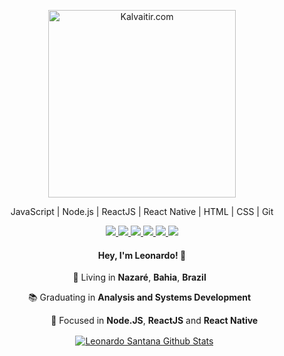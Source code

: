 <p align="center">
  <img src="https://fontmeme.com/permalink/200730/bdd8b643c78e44c72ce230ef12e75f0b.png" width="300"
  alt="Kalvaitir.com" />
</p>

<p align="center">
  JavaScript | Node.js | ReactJS | React Native | HTML | CSS | Git
</p>

<p align="center">
  <a
    href="https://web.whatsapp.com/send?phone=+5575981460783" 
    alt="WhatsApp"
    target="blank"
  >
    <img src="https://img.shields.io/badge/-WhatsApp-664FB5?style=flat&logo=WhatsApp&logoColor=white" />
  </a>
  <a
    href="mailto:leosantanabr@gmail.com" 
    alt="Gmail"
    target="blank"
  >
    <img src="https://img.shields.io/badge/-Gmail-664FB5?style=flat&logo=Gmaill&logoColor=white" />
  </a>
  <a
    href="https://www.linkedin.com/in/banzak" 
    alt="LinkedIn"
    target="blank"
  >
    <img src="https://img.shields.io/badge/-LinkedIn-664FB5?style=flat&logo=Linkedin&logoColor=white" />
  </a>
  <a
    href="https://github.com/banzak1"
    alt="GitHub"
    target="blank"
  >
    <img src="https://img.shields.io/badge/-GitHub-664FB5?style=flat&logo=Github&logoColor=white" />
  </a>
  <a
    href="https://www.facebook.com/leosantanaxD" 
    alt="Facebook"
    target="blank"
  >
    <img src="https://img.shields.io/badge/-Facebook-664FB5?style=flat&logo=Facebook&logoColor=white" />
  </a>
  <a
    href="https://www.instagram.com/leo1santana" 
    alt="Instagram"
    target="blank"
  >
    <img src="https://img.shields.io/badge/-Instagram-664FB5?style=flat&logo=Instagram&logoColor=white" />
  </a>
</p>

<h4 align="center">
  Hey, I'm Leonardo! 👋
</h4>
<p align="center">
  📌 Living in <b>Nazaré</b>, <b>Bahia</b>, <b>Brazil</b> &nbsp;
</p>
<p align="center">
  📚 Graduating in <b>Analysis and Systems Development</b> &nbsp;
</p>
<p align="center">
  &nbsp; &nbsp; &nbsp; &nbsp; &nbsp; 🎯 Focused in <b>Node.JS</b>, <b>ReactJS</b> and <b>React Native</b>
</p>

<p align="center">
  &nbsp;
  <a href="https://github.com/bernardojachegou">
 <img align="center" src="https://github-readme-stats.anuraghazra1.vercel.app/api?username=banzak1&show_icons=true&theme=dark&line_height=27&text_color=664FB5&icon_color=ffffff" alt="Leonardo Santana Github Stats"/>
  </a>
</p> 
